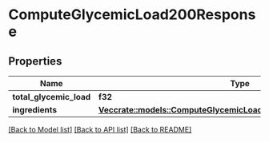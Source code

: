 # ComputeGlycemicLoad200Response

## Properties

Name | Type | Description | Notes
------------ | ------------- | ------------- | -------------
**total_glycemic_load** | **f32** |  | 
**ingredients** | [**Vec<crate::models::ComputeGlycemicLoad200ResponseIngredientsInner>**](computeGlycemicLoad_200_response_ingredients_inner.md) |  | 

[[Back to Model list]](../README.md#documentation-for-models) [[Back to API list]](../README.md#documentation-for-api-endpoints) [[Back to README]](../README.md)


